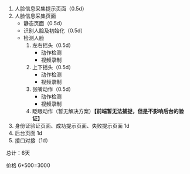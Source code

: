 1. 人脸信息采集提示页面（0.5d）
2. 人脸信息采集页面
   * 静态页面（0.5d）
   * 识别人脸及初始化（0.5d）
   * 检测人脸
      1. 左右摇头（0.5d）
         * 动作检测
         * 视频录制
      2. 上下摇头（0.5d）
         * 动作检测
         * 视频录制
      3. 张嘴动作（0.5d）
         * 动作检测
         * 视频录制
      4. 眨眼动作（暂无解决方案）**【前端暂无法捕捉，但是不影响后台的验证】**
3. 身份证验证页面、成功提示页面、失败提示页面 1d
4. 后台页面 1d
3. 接口对接（1d）





总计：6天

价格 6*500=3000

